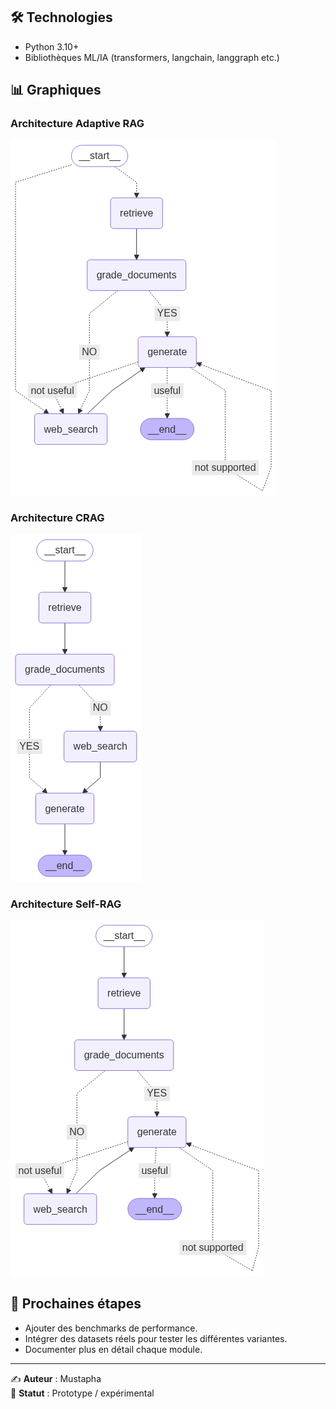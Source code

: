 
## 🛠️ Technologies
- Python 3.10+  
- Bibliothèques ML/IA (transformers, langchain, langgraph etc.)  

## 📊 Graphiques

### Architecture Adaptive RAG
![Graph Adaptive RAG](adaptiveRAG/graph_adaptiveRAG.png)

### Architecture CRAG
![Graph CRAG](crag/graph_crag.png)

### Architecture Self-RAG
![Graph SelfRAG](selfRAG/graph_selfrag.png)

## 🔮 Prochaines étapes
- Ajouter des benchmarks de performance.  
- Intégrer des datasets réels pour tester les différentes variantes.  
- Documenter plus en détail chaque module.  

---

✍️ **Auteur** : Mustapha  
📌 **Statut** : Prototype / expérimental

